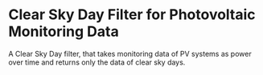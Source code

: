 # Clear Sky Day Filter for Photovoltaic Monitoring Data
 A Clear Sky Day filter, that takes monitoring data of PV systems as power over time and returns only the data of clear sky days.

